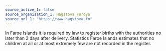 ```yaml
---
source_active_1: false
source_organisation_1: Hagstova Føroya
source_url_1: "https://www.hagstova.fo"
---
```

In Faroe Islands it is required by law to register births with the authorities no later than 2 days after delivery. Statistics Faroe Islands estimates that no children at all or at most extremely few are not recorded in the register.

